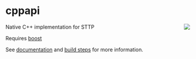 # cppapi

<img align="right" src="https://raw.githubusercontent.com/sttp/cppapi/master/src/sttp.png">

Native C++ implementation for STTP

Requires [boost](https://www.boost.org/)

See [documentation](https://sttp.github.io/documentation/) and [build steps](src) for more information.
